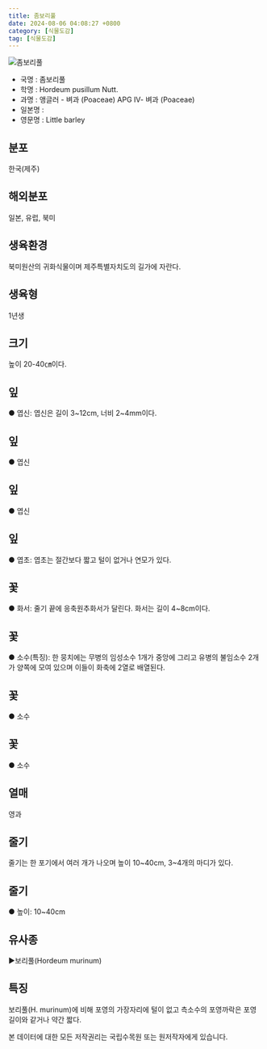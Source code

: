 ```yaml
---
title: 좀보리풀
date: 2024-08-06 04:08:27 +0800
category: [식물도감]
tag: [식물도감]
---
```




![좀보리풀](/fileUpload/plants/basic/Gramineae/Hordeum/421/421_20160726151353974files_th2.jpg)
- 국명 : 좀보리풀
- 학명 : Hordeum pusillum Nutt.
- 과명 : 앵글러 - 벼과 (Poaceae) APG Ⅳ- 벼과 (Poaceae)
- 일본명 : 
- 영문명 : Little barley


## 분포
한국(제주)
## 해외분포
일본, 유럽, 북미
## 생육환경
북미원산의 귀화식물이며 제주특별자치도의 길가에 자란다.
## 생육형
1년생
## 크기
높이 20-40㎝이다.
## 잎
● 엽신: 엽신은 길이 3~12cm, 너비 2~4mm이다.
## 잎
● 엽신
## 잎
● 엽신
## 잎
● 엽초: 엽초는 절간보다 짧고 털이 없거나 연모가 있다.
## 꽃
● 화서: 줄기 끝에 응축원추화서가 달린다. 화서는 길이 4~8cm이다.
## 꽃
● 소수(특징): 한 뭉치에는 무병의 임성소수 1개가 중앙에 그리고 유병의 불임소수 2개가 양쪽에 모여 있으며 이들이 화축에 2열로 배열된다.
## 꽃
● 소수
## 꽃
● 소수
## 열매
영과
## 줄기
줄기는 한 포기에서 여러 개가 나오며 높이 10~40cm, 3~4개의 마디가 있다.
## 줄기
● 높이: 10~40cm
## 유사종
▶보리풀(Hordeum murinum)
## 특징
보리풀(H. murinum)에 비해 포영의 가장자리에 털이 없고 측소수의 포영까락은 포영길이와 같거나 약간 짧다.






본 데이터에 대한 모든 저작권리는 국립수목원 또는 원저작자에게 있습니다.
